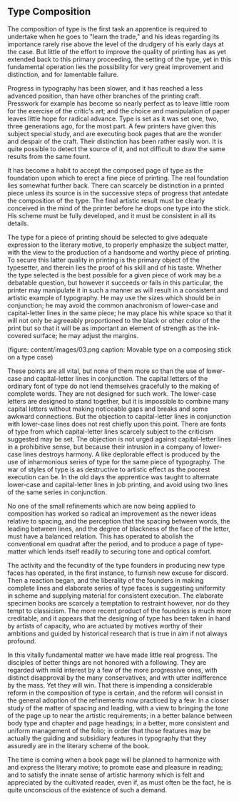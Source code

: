 ## Type Composition

The composition of type is the first task an apprentice is required to undertake when he goes to "learn the trade," and his ideas regarding its importance rarely rise above the level of the drudgery of his early days at the case. But little of the effort to improve the quality of printing has as yet extended back to this primary proceeding, the setting of the type, yet in this fundamental operation lies the possibility for very great improvement and distinction, and for lamentable failure.

Progress in typography has been slower, and it has reached a less advanced position, than have other branches of the printing craft. Presswork for example has become so nearly perfect as to leave little room for the exercise of the critic's art; and the choice and manipulation of paper leaves little hope for radical advance. Type is set as it was set one, two, three generations ago, for the most part. A few printers have given this subject special study, and are executing book pages that are the wonder and despair of the craft. Their distinction has been rather easily won. It is quite possible to detect the source of it, and not difficult to draw the same results from the same fount.

It has become a habit to accept the composed page of type as the foundation upon which to erect a fine piece of printing. The real foundation lies somewhat further back. There can scarcely be distinction in a printed piece unless its source is in the successive steps of progress that antedate the composition of the type. The final artistic result must be clearly conceived in the mind of the printer before he drops one type into the stick. His scheme must be fully developed, and it must be consistent in all its details.

The type for a piece of printing should be selected to give adequate expression to the literary motive, to properly emphasize the subject matter, with the view to the production of a handsome and worthy piece of printing. To secure this latter quality in printing is the primary object of the typesetter, and therein lies the proof of his skill and of his taste. Whether the type selected is the best possible for a given piece of work may be a debatable question, but however it succeeds or fails in this particular, the printer may manipulate it in such a manner as will result in a consistent and artistic example of typography. He may use the sizes which should be in conjunction; he may avoid the common anachronism of lower-case and capital-letter lines in the same piece; he may place his white space so that it will not only be agreeably proportioned to the black or other color of the print but so that it will be as important an element of strength as the ink-covered surface; he may adjust the margins.

(figure: content/images/03.png caption: Movable type on a composing stick on a type case)

These points are all vital, but none of them more so than the use of lower-case and capital-letter lines in conjunction. The capital letters of the ordinary font of type do not lend themselves gracefully to the making of complete words. They are not designed for such work. The lower-case letters are designed to stand together, but it is impossible to combine many capital letters without making noticeable gaps and breaks and some awkward connections. But the objection to capital-letter lines in conjunction with lower-case lines does not rest chiefly upon this point. There are fonts of type from which capital-letter lines scarcely subject to the criticism suggested may be set. The objection is not urged against capital-letter lines in a prohibitive sense, but because their intrusion in a company of lower-case lines destroys harmony. A like deplorable effect is produced by the use of inharmonious series of type for the same piece of typography. The war of styles of type is as destructive to artistic effect as the poorest execution can be. In the old days the apprentice was taught to alternate lower-case and capital-letter lines in job printing, and avoid using two lines of the same series in conjunction.

No one of the small refinements which are now being applied to composition has worked so radical an improvement as the newer ideas relative to spacing, and the perception that the spacing between words, the leading between lines, and the degree of blackness of the face of the letter, must have a balanced relation. This has operated to abolish the conventional em quadrat after the period, and to produce a page of type-matter which lends itself readily to securing tone and optical comfort.

The activity and the fecundity of the type founders in producing new type faces has operated, in the first instance, to furnish new excuse for discord. Then a reaction began, and the liberality of the founders in making complete lines and elaborate series of type faces is suggesting uniformity in scheme and supplying material for consistent execution. The elaborate specimen books are scarcely a temptation to restraint however, nor do they tempt to classicism. The more recent product of the foundries is much more creditable, and it appears that the designing of type has been taken in hand by artists of capacity, who are actuated by motives worthy of their ambitions and guided by historical research that is true in aim if not always profound.

In this vitally fundamental matter we have made little real progress. The disciples of better things are not honored with a following. They are regarded with mild interest by a few of the more progressive ones, with distinct disapproval by the many conservatives, and with utter indifference by the mass. Yet they will win. That there is impending a considerable reform in the composition of type is certain, and the reform will consist in the general adoption of the refinements now practiced by a few: In a closer study of the matter of spacing and leading, with a view to bringing the tone of the page up to near the artistic requirements; in a better balance between body type and chapter and page headings; in a better, more consistent and uniform management of the folio; in order that those features may be actually the guiding and subsidiary features in typography that they assuredly are in the literary scheme of the book.

The time is coming when a book page will be planned to harmonize with and express the literary motive; to promote ease and pleasure in reading; and to satisfy the innate sense of artistic harmony which is felt and appreciated by the cultivated reader, even if, as must often be the fact, he is quite unconscious of the existence of such a demand.

